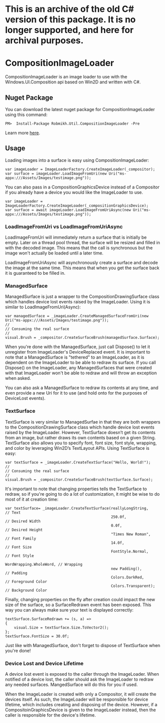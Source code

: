 # This is an archive of the old C# version of this package. It is no longer supported, and here for archival purposes.


# CompositionImageLoader
CompositionImageLoader is an image loader to use with the Windows.UI.Composition api based on Win2D and written with C#.

## Nuget Package
You can download the latest nuget package for CompositionImageLoader using this command:
```
PM>  Install-Package Robmikh.Util.CompositionImageLoader -Pre 
```
Learn more [here](https://www.nuget.org/packages/Robmikh.Util.CompositionImageLoader).

## Usage
Loading images into a surface is easy using CompositionImageLoader:
```
var imageLoader = ImageLoaderFactory.CreateImageLoader(_compositor);
var surface = imageLoader.LoadImageFromUri(new Uri("ms-appx:///Assets/Images/testimage.png"));
```
You can also pass in a CompositionGraphicsDevice instead of a Compositor if you already have a device you would like the ImageLoader to use.
```
var imageLoader = ImageLoaderFactory.CreateImageLoader(_compositionGraphicsDevice);
var surface = await imageLoader.LoadImageFromUriAsync(new Uri("ms-appx:///Assets/Images/testimage.png"));
```

### LoadImageFromUri vs LoadImageFromUriAsync
LoadImageFromUri will immediately return a surface that is initially be empty. Later on a thread pool thread, the surface will be resized and filled in with the decoded image. This means that the call is synchronous but the image won't actually be loaded until a later time.

LoadImageFromUriAsync will asynchronously create a surface and decode the image at the same time. This means that when you get the surface back it is guaranteed to be filled in.

### ManagedSurface
ManagedSurface is just a wrapper to the CompositionDrawingSurface class which handles device lost events raised by the ImageLoader. Using it is similar to LoadImageFromUri(Async):
```
var managedSurface = _imageLoader.CreateManagedSurfaceFromUri(new Uri("ms-appx:///Assets/Images/testimage.png"));
//
// Consuming the real surface
//
visual.Brush = _compositor.CreateSurfaceBrush(managedSurface.Surface);
```
When you're done with the ManagedSurface, just call Dispose() to let it unregister from ImageLoader's DeviceReplaced event. It is important to note that a ManagedSurface is "tethered" to an ImageLoader, as it is dependent on the ImageLoader to be able to redraw its surface. If you call Dispose() on the ImageLoader, any ManagedSurfaces that were created with that ImageLoader won't be able to redraw and will throw an exception when asked.

You can also ask a ManagedSurface to redraw its contents at any time, and even provide a new Uri for it to use (and hold onto for the purposes of DeviceLost events).

### TextSurface
TextSurface is very similar to ManagedSurfae in that they are both wrappers to the CompositionDrawingSurface class which handle device lost events raised by the ImageLoader. However, TextSurface doesn’t get its contents from an image, but rather draws its own contents based on a given String. TextSurface also allows you to specify font, font size, font style, wrapping, and color by leveraging Win2D’s TextLayout APIs. Using TextSurface is easy:

```
var textSurface = _imageLoader.CreateTextSurface("Hello, World!");
//
// Consuming the real surface
//
visual.Brush = _compositor.CreateSurfaceBrush(textSurface.Surface);
```

It's important to note that changing properties tells the TextSurface to redraw, so if you're going to do a lot of customization, it might be wise to do most of it at creation time:

```
var textSurface= _imageLoader.CreateTextSurface(reallyLongString,       // Text
                                                250.0f,                 // Desired Width
                                                0.0f,                   // Desired Height
                                                "Times New Roman",      // Font Family
                                                14.0f,                  // Font Size
                                                FontStyle.Normal,       // Font Style
                                                WordWrapping.WholeWord, // Wrapping
                                                new Padding(),          // Padding
                                                Colors.DarkRed,         // Foreground Color
                                                Colors.Transparent);    // Background Color
```

Finally, changing properties on the fly after creation could impact the new size of the surface, so a SurfaceRedrawn event has been exposed. This way you can always make sure your text is displayed correctly:

```
textSurface.SurfaceRedrawn += (s, a) =>
{
    visual.Size = textSurface.Size.ToVector2();
};
textSurface.FontSize = 30.0f;
```

Just like with ManagedSurface, don't forget to dispose of TextSurface when you're done!

### Device Lost and Device Lifetime
A device lost event is exposed to the caller through the ImageLoader. When notified of a device lost, the caller should ask the ImageLoader to redraw any needed surfaces. MangedSurface will do this for you if used.

When the ImageLoader is created with only a Compositor, it will create the devices itself. As such, the ImageLoader will be responsible for device lifetime, which includes creating and disposing of the device. However, if a CompositoinGraphicsDevice is given to the ImageLoader instead, then the caller is responsible for the device's lifetime.

